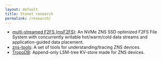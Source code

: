 ```yaml
---
layout: default
title: Stonet research
permalink: /research/
---
```


* [multi-streamed F2FS (msF2FS)](https://github.com/stonet-research/msF2FS): An NVMe ZNS SSD optimized F2FS File System with concurrently writable hot/warm/cold data streams and application-guided data placement. 
* [zns-tools](https://github.com/stonet-research/zns-tools): A set of tools for understanding/tracing ZNS devices.
* [TropoDB](https://github.com/stonet-research/TropoDB): Append-only LSM-tree KV-store made for ZNS devices.

